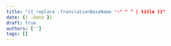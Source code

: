 ```yaml
---
title: "{{ replace .TranslationBaseName "-" " " | title }}"
date: {{ .Date }}
draft: true
authors: ['']
tags: []
---
```

